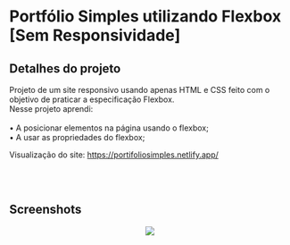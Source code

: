 # Portfólio Simples utilizando Flexbox [Sem Responsividade]

## Detalhes do projeto

Projeto de um site responsivo usando apenas HTML e CSS feito com o objetivo de praticar a especificação Flexbox.<br>
Nesse projeto aprendi:<br><br>
• A posicionar elementos na página usando o flexbox;<br>
• A usar as propriedades do flexbox;<br>

Visualização do site: https://portifoliosimples.netlify.app/

<br><br>

## Screenshots

<p align="center">
  <img src="screenshot.do.projeto.png" align="center"></img>
</p>
